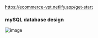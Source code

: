 https://ecommerce-vpt.netlify.app/get-start
### mySQL database design

![image](https://github.com/user-attachments/assets/8a5d1812-e5dd-43c7-9f87-dd912da8d98f)
